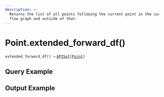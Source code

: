 ```yaml
---
description: >-
  Returns the list of all points following the current point in the current data
  flow graph and outside of that.
---
```


# Point.extended\_forward\_df()

`extended_forward_df() →` [`APISet`](../../iterables/apiset.md)`[`[`Point`](./)`]`



## Query Example



## Output Example


